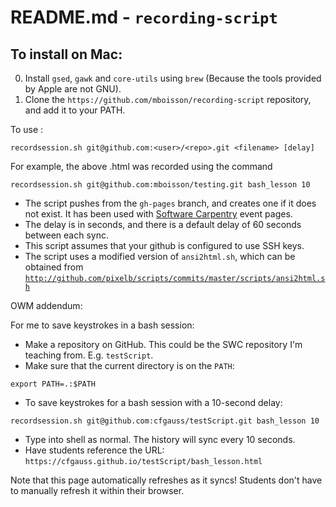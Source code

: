 # README.md - `recording-script`

## To install on Mac:

0. Install `gsed`, `gawk` and `core-utils` using `brew`  (Because the tools provided by Apple are not GNU).
1. Clone the `https://github.com/mboisson/recording-script` repository, and add it to your PATH.

To use :

```
recordsession.sh git@github.com:<user>/<repo>.git <filename> [delay]
```

For example, the above .html was recorded using the command

```
recordsession.sh git@github.com:mboisson/testing.git bash_lesson 10
```

* The script pushes from the `gh-pages` branch, and creates one if it does not exist. It has been used with [Software Carpentry](http://software-carpentry.org/) event pages.
* The delay is in seconds, and there is a default delay of 60 seconds between each sync.
* This script assumes that your github is configured to use SSH keys.
* The script uses a modified version of `ansi2html.sh`, which can be obtained
  from
  [`http://github.com/pixelb/scripts/commits/master/scripts/ansi2html.sh`](`http://github.com/pixelb/scripts/commits/master/scripts/ansi2html.sh`)

OWM addendum:

For me to save keystrokes in a bash session:

* Make a repository on GitHub. This could be the SWC repository I'm teaching
from. E.g. `testScript`.
* Make sure that the current directory is on the `PATH`:
```
export PATH=.:$PATH
```
* To save keystrokes for a bash session with a 10-second delay:
```
recordsession.sh git@github.com:cfgauss/testScript.git bash_lesson 10
```
* Type into shell as normal. The history will sync every 10 seconds.
* Have students reference the URL: `https://cfgauss.github.io/testScript/bash_lesson.html`

Note that this page automatically refreshes as it syncs! Students don't have
to manually refresh it within their browser.
